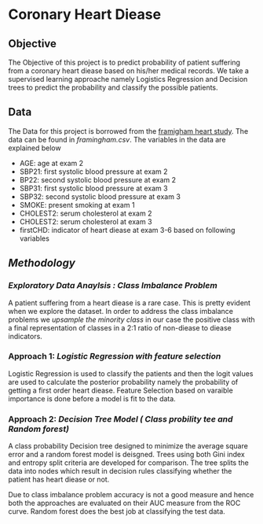 # Coronary Heart Diease
## **Objective**
The Objective of this project is to predict probability of patient suffering from a coronary heart diease based on his/her medical records. We take a supervised learning approache namely Logistics Regression and Decision trees to predict the probability and classify the possible patients. 

## **Data**
The Data for this project is borrowed from the [framigham heart study](https://en.wikipedia.org/wiki/Framingham_Heart_Study). The data can be found in _framingham.csv_. The variables in the data are explained below 
* AGE: age at exam 2 
* SBP21: first systolic blood pressure at exam 2
* BP22: second systolic blood pressure at exam 2
* SBP31:  first systolic blood pressure at exam 3
* SBP32: second systolic blood pressure at exam 3
* SMOKE:  present smoking at exam 1
* CHOLEST2: serum cholesterol at exam 2
* CHOLEST2: serum cholesterol at exam 3
* firstCHD: indicator of heart diease at exam 3-6 based on following variables 

## *Methodology*

### _Exploratory Data Anaylsis : Class Imbalance Problem_
A patient suffering from a heart diease is a rare case. This is pretty evident when we explore the dataset. In order to address the class imbalance problems we  _upsample the minority class_ in our case the positive class with a final representation of classes in a 2:1 ratio of non-diease to diease indicators. 

### Approach 1: _Logistic Regression with feature selection_
Logistic Regression is used to classify the patients and then the  logit values are used to calculate the posterior probability namely the probability of getting a first order heart diease. Feature Selection based on varaible importance is done before a model is fit to the data. 

### Approach 2: _Decision Tree Model ( Class probility tee and Random forest)_ 
A class probability Decision tree designed to minimize the average square error and a random forest model is deisgned. Trees using both Gini index and entropy split criteria are developed for comparison. The tree splits the data into nodes which result in decision rules classifying whether the patient has heart diease or not.

Due to class imbalance problem accuracy is not a good measure and hence both the approaches are evaluated on their AUC measure from the ROC curve. Random forest does the best job at classifying the test data.
